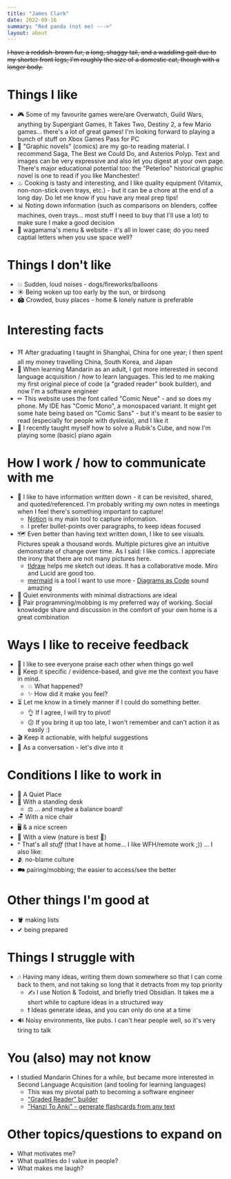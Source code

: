 ```yaml
---
title: "James Clark"
date: 2022-09-16
summary: "Red panda (not me) --->"
layout: about
---
```


~~I have a reddish-brown fur, a long, shaggy tail, and a waddling gait due to my shorter front legs; I'm roughly the size of a domestic cat, though with a longer body.~~

# Things I like

- 🎮 Some of my favourite games were/are Overwatch, Guild Wars, anything by Supergiant Games, It Takes Two, Destiny 2, a few Mario games... there's a lot of great games! I'm looking forward to playing a bunch of stuff on Xbox Games Pass for PC
- 📖 "Graphic novels" (comics) are my go-to reading material. I recommend Saga, The Best we Could Do, and Asterios Polyp. Text and images can be very expressive and also let you digest at your own page. There's major educational potential too: the "Peterloo" historical graphic novel is one to read if you like Manchester!
- ♨ Cooking is tasty and interesting, and I like quality equipment (Vitamix, non-non-stick oven trays, etc.) - but it can be a chore at the end of a long day. Do let me know if you have any meal prep tips!
- 📊 Noting down information (such as comparisons on blenders, coffee machines, oven trays... most stuff I need to buy that I'll use a lot) to make sure I make a good decision
- 🍚 wagamama's menu & website - it's all in lower case; do you need captial letters when you use space well? 

# Things I don't like
- 💥 Sudden, loud noises - dogs/fireworks/balloons
- ☀ Being woken up too early by the sun, or birdsong
- 🏟️ Crowded, busy places - home & lonely nature is preferable

# Interesting facts 

- ⛩ After graduating I taught in Shanghai, China for one year; I then spent all my money travelling China, South Korea, and Japan
- 💬 When learning Mandarin as an adult, I got more interested in second language acquisition / *how* to learn languages. This led to me making my first original piece of code (a "graded reader" book builder), and now I'm a software engineer
- ✏ This website uses the font called "Comic Neue" - and so does my phone. My IDE has "Comic Mono", a monospaced variant. It might get some hate being based on "Comic Sans" - but it's meant to be easier to read (especially for people with dyslexia), and I like it
- 🎹 I recently taught myself how to solve a Rubik's Cube, and now I'm playing some (basic) piano again

# How I work / how to communicate with me
- 📝 I like to have information written down - it can be revisited, shared, and quoted/referenced. I'm probably writing my own notes in meetings when I feel there's something important to capture!
  - [Notion](https://www.notion.so/) is my main tool to capture information. 
  - I prefer bullet-points over paragraphs, to keep ideas focused
- 🗺 Even better than having text written down, I like to see visuals. Pictures speak a thousand words. Multiple pictures give an intuitive demonstrate of change over time. As I said: I like comics. I appreciate the irony that there are not many pictures here. 
  - [tldraw](https://www.tldraw.com/) helps me sketch out ideas. It has a collaborative mode. Miro and Lucid are good too.
  - [mermaid](https://mermaid-js.github.io/) is a tool I want to use more - [Diagrams as Code](https://aws.amazon.com/blogs/architecture/sequence-diagrams-enrich-your-understanding-of-distributed-architectures/) sound amazing
- 🤫 Quiet environments with minimal distractions are ideal 
- 👥 Pair programming/mobbing is my preferred way of working. Social knowledge share and discussion in the comfort of your own home is a great combination

# Ways I like to receive feedback
- 🎉 I like to see everyone praise each other when things go well 
- 🏺 Keep it specific / evidence-based, and give me the context you have in mind.
  - 💥 What happened?
  - ✨ How did it make you feel?
- ⏳ Let me know in a timely manner if I could do something better. 
  - 👌 If I agree, I will try to pivot! 
  - 😕 If you bring it up too late, I won't remember and can't action it as easily :)
- 🎬 Keep it actionable, with helpful suggestions
- 🎤 As a conversation - let's dive into it

# Conditions I like to work in
- 👹 A Quiet Place
- 🧍 With a standing desk
  - ⚖ ... and maybe a balance board!
- 🪑 With a nice chair
- 🖥️ & a nice screen
- 👀 With a view (nature is best 🌲)
- ^ That's all *stuff* (that I have at home... I like WFH/remote work ;)) ... I also like:
- 🫂 no-blame culture
- 🗪  pairing/mobbing; the easier to access/see the better

# Other things I'm good at
- 🪣 making lists
- ✔ being prepared

# Things I struggle with
- 🎶 Having many ideas, writing them down somewhere so that I can come back to them, and not taking so long that it detracts from my top priority
  - ✍ I use Notion & Todoist, and briefly tried Obsidian. It takes me a short while to capture ideas in a structured way
  - ❗ Ideas generate ideas, and you can only do one at a time
- 🔊 Noisy environments, like pubs. I can't hear people well, so it's very tiring to talk

# You (also) may not know
- I studied Mandarin Chines for a while, but became more interested in Second Language Acquisition (and tooling for learning languages)
  - This was my pivotal path to becoming a software engineer
  - ["Graded Reader" builder](https://github.com/james-s-w-clark/gradedReaderBuilderServer)
  - ["Hanzi To Anki" - generate flashcards from any text](https://github.com/danielt998/HanziToAnki)

# Other topics/questions to expand on
- What motivates me?
- What qualities do I value in people?
- What makes me laugh?

[//]: # (This site was made with [Paul's Digital Garden Hugo theme]&#40;https://themes.gohugo.io/themes/hugo-digital-garden-theme&#41;. Crafting this website from an initial idea into a functioning webpage was super simple - here's a blog on how it is done)
